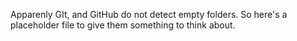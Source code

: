 Apparenly GIt, and GitHub do not detect empty folders. 
So here's a placeholder file to give them something to think about.
